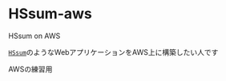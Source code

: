 # HSsum-aws
HSsum on AWS

[`HSsum`](https://github.com/mypaceshun/HSsum)のようなWebアプリケーションをAWS上に構築したい人です

AWSの練習用
